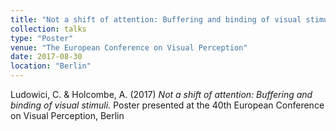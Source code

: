 ```yaml
---
title: "Not a shift of attention: Buffering and binding of visual stimuli"
collection: talks
type: "Poster"
venue: "The European Conference on Visual Perception"
date: 2017-08-30
location: "Berlin"
---
```


Ludowici, C. & Holcombe, A. (2017) <i>Not a shift of attention: Buffering and binding of visual stimuli.</i> Poster presented at the 40th European Conference on Visual Perception, Berlin
